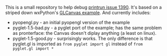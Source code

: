 This is a small repository to help debug [printrun issue 1390][1]. It's based
on a striped down wxPython's [GLCanvas example][2]. And currently includes:

- pyopengl.py - an initial pyopengl version of the example
- pyglet-1.5-bad.py - a pyglet port of the example; has the same problem as
  pronterface: the Canvas doesn't diplay anything (a least on linux).
- pyglet-1.5-good.py - surprisingly works. The only difference is that
  pyglet.gl is imported as `from pyglet import gl` instead of 
  `from pyglet.gl import *`

[1]: https://github.com/kliment/Printrun/issues/1390
[2]: https://github.com/wxWidgets/Phoenix/blob/master/demo/GLCanvas.py
